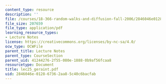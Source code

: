 ```yaml
---
content_type: resource
description: ''
file: /courses/18-366-random-walks-and-diffusion-fall-2006/2846046e012867362aa85c40c6bacfab_lec25_geraint.pdf
file_size: 207659
file_type: application/pdf
learning_resource_types:
- Lecture Notes
license: https://creativecommons.org/licenses/by-nc-sa/4.0/
ocw_type: OCWFile
parent_title: Lecture Notes
parent_type: CourseSection
parent_uid: 41244276-2f55-080e-1888-0b9af56fcaa8
resourcetype: Document
title: lec25_geraint.pdf
uid: 2846046e-0128-6736-2aa8-5c40c6bacfab
---
```

